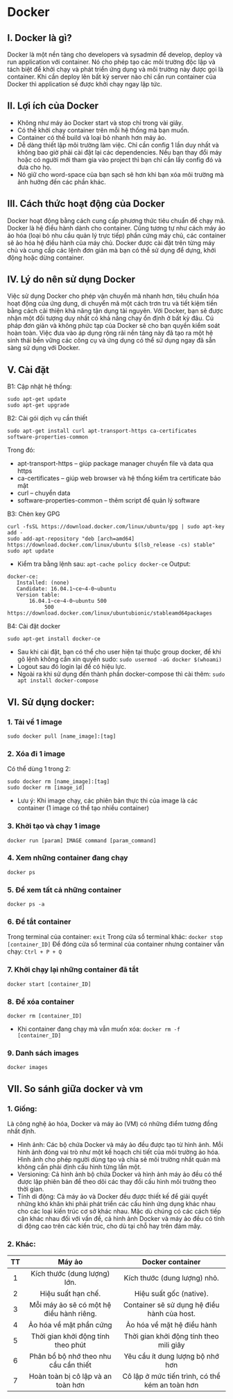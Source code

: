 # Docker
## I. Docker là gì?
Docker là một nền tảng cho developers và sysadmin để develop, deploy và run application với container. Nó cho phép tạo các môi trường độc lập và tách biệt để khởi chạy và phát triển ứng dụng và môi trường này được gọi là container. Khi cần deploy lên bất kỳ server nào chỉ cần run container của Docker thì application sẽ được khởi chạy ngay lập tức.
## II. Lợi ích của Docker
- Không như máy ảo Docker start và stop chỉ trong vài giây.
- Có thể khởi chạy container trên mỗi hệ thống mà bạn muốn.
- Container có thể build và loại bỏ nhanh hơn máy ảo.
- Dễ dàng thiết lập môi trường làm việc. Chỉ cần config 1 lần duy nhất và không bao giờ phải cài đặt lại các dependencies. Nếu bạn thay đổi máy hoặc có người mới tham gia vào project thì bạn chỉ cần lấy config đó và đưa cho họ.
- Nó giữ cho word-space của bạn sạch sẽ hơn khi bạn xóa môi trường mà ảnh hưởng đến các phần khác.
## III. Cách thức hoạt động của Docker
Docker hoạt động bằng cách cung cấp phương thức tiêu chuẩn để chạy mã. Docker là hệ điều hành dành cho container. Cũng tương tự như cách máy ảo ảo hóa (loại bỏ nhu cầu quản lý trực tiếp) phần cứng máy chủ, các container sẽ ảo hóa hệ điều hành của máy chủ. Docker được cài đặt trên từng máy chủ và cung cấp các lệnh đơn giản mà bạn có thể sử dụng để dựng, khởi động hoặc dừng container.
## IV. Lý do nên sử dụng Docker
Việc sử dụng Docker cho phép vận chuyển mã nhanh hơn, tiêu chuẩn hóa hoạt động của ứng dụng, di chuyển mã một cách trơn tru và tiết kiệm tiền bằng cách cải thiện khả năng tận dụng tài nguyên. Với Docker, bạn sẽ được nhận một đối tượng duy nhất có khả năng chạy ổn định ở bất kỳ đâu. Cú pháp đơn giản và không phức tạp của Docker sẽ cho bạn quyền kiểm soát hoàn toàn. Việc đưa vào áp dụng rộng rãi nền tảng này đã tạo ra một hệ sinh thái bền vững các công cụ và ứng dụng có thể sử dụng ngay đã sẵn sàng sử dụng với Docker.
## V. Cài đặt
B1: Cập nhật hệ thống:
```
sudo apt-get update
sudo apt-get upgrade
```
B2: Cài gói dịch vụ cần thiết
```
sudo apt-get install curl apt-transport-https ca-certificates software-properties-common
```
Trong đó:
- apt-transport-https – giúp package manager chuyển file và data qua https
- ca-certificates – giúp web browser và hệ thống kiểm tra certificate bảo mật
- curl – chuyển data
- software-properties-common – thêm script để quản lý software

B3: Chèn key GPG
```
curl -fsSL https://download.docker.com/linux/ubuntu/gpg | sudo apt-key add -
sudo add-apt-repository "deb [arch=amd64] https://download.docker.com/linux/ubuntu $(lsb_release -cs) stable"
sudo apt update
```
- Kiểm tra bằng lệnh sau: `apt-cache policy docker-ce`
Output:
```
docker-ce:
   Installed: (none)
   Candidate: 16.04.1~ce~4-0~ubuntu
   Version table:
       16.04.1~ce~4-0~ubuntu 500
            500 https://download.docker.com/linux/ubuntubionic/stableamd64packages
```

B4: Cài đặt docker
```
sudo apt-get install docker-ce
```
- Sau khi cài đặt, bạn có thể cho user hiện tại thuộc group docker, để khi gõ lệnh không cần xin quyền sudo: `sudo usermod -aG docker $(whoami)`
- Logout sau đó login lại để có hiệu lực.
- Ngoài ra khi sử dụng đến thành phần docker-compose thì cài thêm: `sudo apt install docker-compose`
## VI. Sử dụng docker:
### 1. Tải về 1 image
```
sudo docker pull [name_image]:[tag]
```
### 2. Xóa đi 1 image
Có thể dùng 1 trong 2:
```
sudo docker rm [name_image]:[tag]
sudo docker rm [image_id]
```
- Lưu ý: Khi image chạy, các phiên bản thực thi của image là các container (1 image có thể tạo nhiều container)

### 3. Khởi tạo và chạy 1 image
```
docker run [param] IMAGE command [param_command]
```
### 4. Xem những container đang chạy
```
docker ps
```
### 5. Để xem tất cả những container
```
docker ps -a
```
### 6. Để tắt container
Trong terminal của container: `exit`
Trong cửa sổ terminal khác: `docker stop [container_ID]`
Để đóng cửa sổ terminal của container nhưng container vẫn chạy: `Ctrl + P + Q`

### 7. Khởi chạy lại những container đã tắt
```
docker start [container_ID]
```
### 8. Để xóa container
```
docker rm [container_ID]
```
- Khi container đang chạy mà vẫn muốn xóa: `docker rm -f [container_ID]`
### 9. Danh sách images
```
docker images
```
## VII. So sánh giữa docker và vm
### 1. Giống:
Là công nghệ ảo hóa, Docker và máy ảo (VM) có những điểm tương đồng nhất định.
- Hình ảnh: Các bộ chứa Docker và máy ảo đều được tạo từ hình ảnh. Mỗi hình ảnh đóng vai trò như một kế hoạch chi tiết của môi trường ảo hóa. Hình ảnh cho phép người dùng tạo và chia sẻ môi trường nhất quán mà không cần phải định cấu hình từng lần một.
- Versioning: Cả hình ảnh bộ chứa Docker và hình ảnh máy ảo đều có thể được lập phiên bản để theo dõi các thay đổi cấu hình môi trường theo thời gian.
- Tính di động: Cả máy ảo và Docker đều được thiết kế để giải quyết những khó khăn khi phải phát triển các cấu hình ứng dụng khác nhau cho các loại kiến trúc cơ sở khác nhau. Mặc dù chúng có các cách tiếp cận khác nhau đối với vấn đề, cả hình ảnh Docker và máy ảo đều có tính di động cao trên các kiến trúc, cho dù tại chỗ hay trên đám mây.
### 2. Khác:
|       TT       |      Máy ảo        | Docker container     |
| :-----------: |:-------------:| :----:|
|    1          |        Kích thước (dung lượng) lớn.      |  Kích thước (dung lượng) nhỏ.    |
|     2         |        Hiệu suất hạn chế.      |   Hiệu suất gốc (native).   |
|     3         | Mỗi máy ảo sẽ có một hệ điều hành riêng.             |    Container sẽ sử dụng hệ điều hành của host.  | 
|     4         | Ảo hóa về mặt phần cứng             |    Ảo hóa về mặt hệ điều hành  |
|     5         | Thời gian khởi động tính theo phút             |    Thời gian khởi động tính theo mili giây  |
|     6         | Phân bổ bộ nhớ theo nhu cầu cần thiết             |    Yêu cầu ít dung lượng bộ nhớ hơn  |
|     7         | Hoàn toàn bị cô lập và an toàn hơn             |    Cô lập ở mức tiến trình, có thể kém an toàn hơn  |
